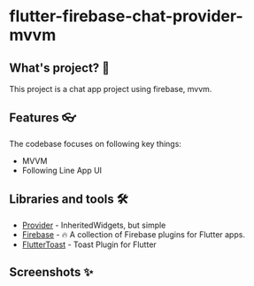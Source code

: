 # flutter-firebase-chat-provider-mvvm

## What's project? 🚀
This project is a chat app project using firebase, mvvm.

## Features 👓
The codebase focuses on following key things:
- MVVM
- Following Line App UI

## Libraries and tools 🛠
- [Provider](https://github.com/rrousselGit/provider) - InheritedWidgets, but simple
- [Firebase](https://github.com/firebase/flutterfire) - 🔥 A collection of Firebase plugins for Flutter apps.
- [FlutterToast](https://github.com/ponnamkarthik/FlutterToast) - Toast Plugin for Flutter

## Screenshots ✨
